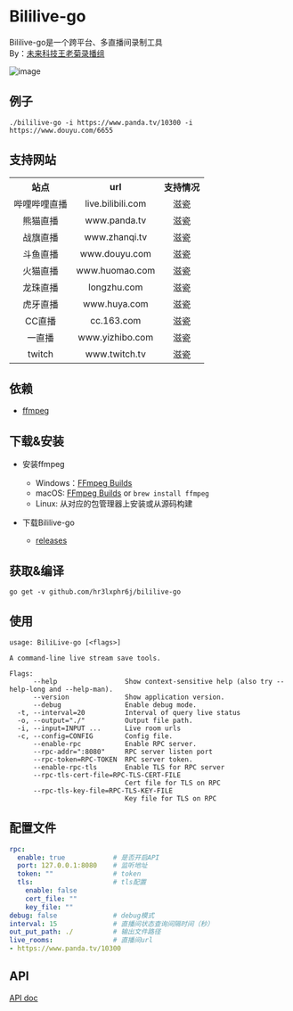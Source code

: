 # Bililive-go

Bililive-go是一个跨平台、多直播间录制工具   
By：[未来科技王老菊录播组](https://space.bilibili.com/18578203/)   

![image](https://github.com/hr3lxphr6j/bililive-go/raw/master/screenshot.webp)


## 例子
```
./bililive-go -i https://www.panda.tv/10300 -i https://www.douyu.com/6655
```

## 支持网站

<table>
    <tr align="center">
        <th>站点</th>
        <th>url</th>
        <th>支持情况</th>
    </tr>
    <tr align="center">
        <td>哔哩哔哩直播</td>
        <td>live.bilibili.com</td>
        <td>滋瓷</td>
    </tr>
    <tr align="center">
        <td>熊猫直播</td>
        <td>www.panda.tv</td>
        <td>滋瓷</td>
    </tr>
    <tr align="center">
        <td>战旗直播</td>
        <td>www.zhanqi.tv</td>
        <td>滋瓷</td>
    </tr>
    <tr align="center">
        <td>斗鱼直播</td>
        <td>www.douyu.com</td>
        <td>滋瓷</td>
    </tr>
    <tr align="center">
        <td>火猫直播</td>
        <td>www.huomao.com</td>
        <td>滋瓷</td>
    </tr>
    <tr align="center">
        <td>龙珠直播</td>
        <td>longzhu.com</td>
        <td>滋瓷</td>
    </tr>
    <tr align="center">
        <td>虎牙直播</td>
        <td>www.huya.com</td>
        <td>滋瓷</td>
    </tr>
    <tr align="center">
        <td>CC直播</td>
        <td>cc.163.com</td>
        <td>滋瓷</td>
    </tr>
    <tr align="center">
        <td>一直播</td>
        <td>www.yizhibo.com</td>
        <td>滋瓷</td>
    </tr>
    <tr align="center">
        <td>twitch</td>
        <td>www.twitch.tv</td>
        <td>滋瓷</td>
    </tr>
</table>

## 依赖
* [ffmpeg](https://ffmpeg.org/)

## 下载&安装
* 安装ffmpeg
    * Windows：[FFmpeg Builds](https://ffmpeg.zeranoe.com/builds/)
    * macOS: [FFmpeg Builds](https://ffmpeg.zeranoe.com/builds/) or `brew install ffmpeg`
    * Linux: 从对应的包管理器上安装或从源码构建

* 下载Bililive-go 
    * [releases](https://github.com/hr3lxphr6j/bililive-go/releases)

## 获取&编译
`go get -v github.com/hr3lxphr6j/bililive-go`

## 使用
```
usage: BiliLive-go [<flags>]

A command-line live stream save tools.

Flags:
      --help                 Show context-sensitive help (also try --help-long and --help-man).
      --version              Show application version.
      --debug                Enable debug mode.
  -t, --interval=20          Interval of query live status
  -o, --output="./"          Output file path.
  -i, --input=INPUT ...      Live room urls
  -c, --config=CONFIG        Config file.
      --enable-rpc           Enable RPC server.
      --rpc-addr=":8080"     RPC server listen port
      --rpc-token=RPC-TOKEN  RPC server token.
      --enable-rpc-tls       Enable TLS for RPC server
      --rpc-tls-cert-file=RPC-TLS-CERT-FILE  
                             Cert file for TLS on RPC
      --rpc-tls-key-file=RPC-TLS-KEY-FILE  
                             Key file for TLS on RPC

```

## 配置文件
```yaml
rpc: 
  enable: true            # 是否开启API
  port: 127.0.0.1:8080    # 监听地址
  token: ""               # token
  tls:                    # tls配置
    enable: false
    cert_file: ""
    key_file: ""
debug: false              # debug模式
interval: 15              # 直播间状态查询间隔时间（秒）
out_put_path: ./          # 输出文件路径
live_rooms:               # 直播间url
- https://www.panda.tv/10300
```

## API
[API doc](https://github.com/hr3lxphr6j/bililive-go/blob/master/API.md)